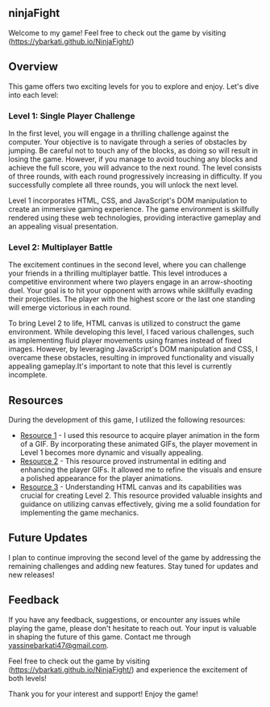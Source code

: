 ## ninjaFight

Welcome to my game!
Feel free to check out the game by visiting (https://ybarkati.github.io/NinjaFight/)


## Overview

This game offers two exciting levels for you to explore and enjoy. Let's dive into each level:


### Level 1: Single Player Challenge

In the first level, you will engage in a thrilling challenge against the computer. Your objective is to navigate through a series of obstacles by jumping. Be careful not to touch any of the blocks, as doing so will result in losing the game. However, if you manage to avoid touching any blocks and achieve the full score, you will advance to the next round. The level consists of three rounds, with each round progressively increasing in difficulty. If you successfully complete all three rounds, you will unlock the next level.

Level 1 incorporates HTML, CSS, and JavaScript's DOM manipulation to create an immersive gaming experience. The game environment is skillfully rendered using these web technologies, providing interactive gameplay and an appealing visual presentation.


### Level 2: Multiplayer Battle

The excitement continues in the second level, where you can challenge your friends in a thrilling multiplayer battle. This level introduces a competitive environment where two players engage in an arrow-shooting duel. Your goal is to hit your opponent with arrows while skillfully evading their projectiles. The player with the highest score or the last one standing will emerge victorious in each round.

To bring Level 2 to life, HTML canvas is utilized to construct the game environment. While developing this level, I faced various challenges, such as implementing fluid player movements using frames instead of fixed images. However, by leveraging JavaScript's DOM manipulation and CSS, I overcame these obstacles, resulting in improved functionality and visually appealing gameplay.It's important to note that this level is currently incomplete.


## Resources

During the development of this game, I utilized the following resources:

- [Resource 1](https://luizmelo.itch.io/huntress-2) - I used this resource to acquire player animation in the form of a GIF. By incorporating these animated GIFs, the player movement in Level 1 becomes more dynamic and visually appealing.
- [Resource 2](https://ezgif.com/effects) - This resource proved instrumental in editing and enhancing the player GIFs. It allowed me to refine the visuals and ensure a polished appearance for the player animations.
- [Resource 3](https://www.youtube.com/watch?v=vyqbNFMDRGQ) - Understanding HTML canvas and its capabilities was crucial for creating Level 2. This resource provided valuable insights and guidance on utilizing canvas effectively, giving me a solid foundation for implementing the game mechanics.


## Future Updates

I plan to continue improving the second level of the game by addressing the remaining challenges and adding new features. Stay tuned for updates and new releases!


## Feedback

If you have any feedback, suggestions, or encounter any issues while playing the game, please don't hesitate to reach out. Your input is valuable in shaping the future of this game. Contact me through [yassinebarkati47@gmail.com](mailto:yassinebarkati47@gmail.com).


Feel free to check out the game by visiting (https://ybarkati.github.io/NinjaFight/) and experience the excitement of both levels!

Thank you for your interest and support! Enjoy the game!
 



